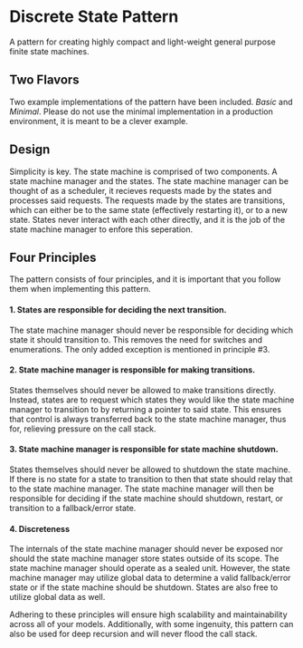 # Discrete State Pattern
A pattern for creating highly compact and light-weight general purpose finite state machines.

## Two Flavors
Two example implementations of the pattern have been included. <i>Basic</i> and <i>Minimal</i>.
Please do not use the minimal implementation in a production environment, it is meant to be a
clever example.

## Design
Simplicity is key. The state machine is comprised of two components. A state machine manager and
the states. The state machine manager can be thought of as a scheduler, it recieves requests
made by the states and processes said requests. The requests made by the states are transitions,
which can either be to the same state (effectively restarting it), or to a new state. States never
interact with each other directly, and it is the job of the state machine manager to enfore this
seperation.

## Four Principles
The pattern consists of four principles, and it is important that you follow them when
implementing this pattern.

#### 1. States are responsible for deciding the next transition.
The state machine manager should never be responsible for deciding which state it should
transition to. This removes the need for switches and enumerations. The only added exception
is mentioned in principle #3.

#### 2. State machine manager is responsible for making transitions.
States themselves should never be allowed to make transitions directly. Instead, states are
to request which states they would like the state machine manager to transition to by returning
a pointer to said state. This ensures that control is always transferred back to the state machine
manager, thus for, relieving pressure on the call stack.

#### 3. State machine manager is responsible for state machine shutdown.
States themselves should never be allowed to shutdown the state machine. If there is no state
for a state to transition to then that state should relay that to the state machine manager.
The state machine manager will then be responsible for deciding if the state machine should
shutdown, restart, or transition to a fallback/error state.

#### 4. Discreteness
The internals of the state machine manager should never be exposed nor should the state machine
manager store states outside of its scope. The state machine manager should operate as a sealed
unit. However, the state machine manager may utilize global data to determine a valid fallback/error
state or if the state machine should be shutdown. States are also free to utilize global data as
well.

Adhering to these principles will ensure high scalability and maintainability across all of
your models. Additionally, with some ingenuity, this pattern can also be used for deep
recursion and will never flood the call stack.
